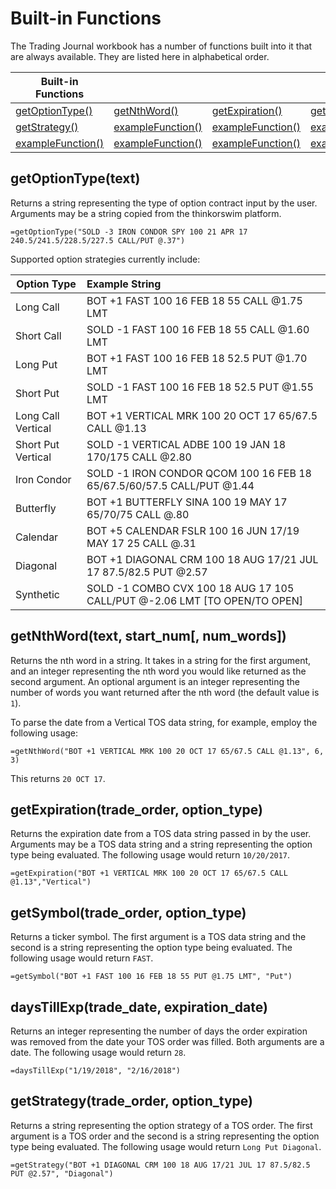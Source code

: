 # Built-in Functions

The Trading Journal workbook has a number of functions built into it that are always available. They are listed here in alphabetical order.

| Built-in Functions                  |                    |       |       |       |
| ------------------------------------|:-------------------| :-----| :-----| :-----|
| [getOptionType()](#getOptionType()) | [getNthWord()](#getNthWord()) | [getExpiration()](#getExpiration()) | [getSymbol()](#getSymbol()) | [daysTillExp()](#daysTillExp()) |
| [getStrategy()](#getStrategy())  | [exampleFunction()](#exampleFunction()) | [exampleFunction()](#exampleFunction()) | [exampleFunction()](#exampleFunction()) | [exampleFunction()](#exampleFunction()) |
| [exampleFunction()](#exampleFunction()) | [exampleFunction()](#exampleFunction()) | [exampleFunction()](#exampleFunction()) | [exampleFunction()](#exampleFunction()) | [exampleFunction()](#exampleFunction()) |

<a name="getOptionType()"></a>
## getOptionType(text)
Returns a string representing the type of option contract input by the user. Arguments may be a string copied from the thinkorswim platform.

``` excel
=getOptionType("SOLD -3 IRON CONDOR SPY 100 21 APR 17 240.5/241.5/228.5/227.5 CALL/PUT @.37")
```

Supported option strategies currently include:

| Option Type       | Example String |
|-------------------|:--------------|
|Long Call          |BOT +1 FAST 100 16 FEB 18 55 CALL @1.75 LMT|
|Short Call         |SOLD -1 FAST 100 16 FEB 18 55 CALL @1.60 LMT|
|Long Put           |BOT +1 FAST 100 16 FEB 18 52.5 PUT @1.70 LMT|
|Short Put          |SOLD -1 FAST 100 16 FEB 18 52.5 PUT @1.55 LMT|
|Long Call Vertical |BOT +1 VERTICAL MRK 100 20 OCT 17 65/67.5 CALL @1.13|
|Short Put Vertical |SOLD -1 VERTICAL ADBE 100 19 JAN 18 170/175 CALL @2.80|
|Iron Condor        |SOLD -1 IRON CONDOR QCOM 100 16 FEB 18 65/67.5/60/57.5 CALL/PUT @1.44|
|Butterfly          |BOT +1 BUTTERFLY SINA 100 19 MAY 17 65/70/75 CALL @.80|
|Calendar           |BOT +5 CALENDAR FSLR 100 16 JUN 17/19 MAY 17 25 CALL @.31|
|Diagonal           |BOT +1 DIAGONAL CRM 100 18 AUG 17/21 JUL 17 87.5/82.5 PUT @2.57|
|Synthetic          |SOLD -1 COMBO CVX 100 18 AUG 17 105 CALL/PUT @-2.06 LMT [TO OPEN/TO OPEN]|

<a name="getNthWord()"></a>
## getNthWord(text, start_num[, num_words])

Returns the nth word in a string. It takes in a string for the first argument, and an integer representing the nth word you would like returned as the second argument. An optional argument is an integer representing the number of words you want returned after the nth word (the default value is `1`).

To parse the date from a Vertical TOS data string, for example, employ the following usage:

``` excel
=getNthWord("BOT +1 VERTICAL MRK 100 20 OCT 17 65/67.5 CALL @1.13", 6, 3)
```
This returns `20 OCT 17`.

<a name="getExpiration()"></a>
## getExpiration(trade_order, option_type)

Returns the expiration date from a TOS data string passed in by the user. Arguments may be a TOS data string and a string representing the option type being evaluated. The following usage would return `10/20/2017`.

``` excel
=getExpiration("BOT +1 VERTICAL MRK 100 20 OCT 17 65/67.5 CALL @1.13","Vertical")
```

<a name="getSymbol()"></a>
## getSymbol(trade_order, option_type)

Returns a ticker symbol. The first argument is a TOS data string and the second is a string representing the option type being evaluated. The following usage would return `FAST`.

``` excel
=getSymbol("BOT +1 FAST 100 16 FEB 18 55 PUT @1.75 LMT", "Put")
```

<a name="daysTillExp()"></a>
## daysTillExp(trade_date, expiration_date)

Returns an integer representing the number of days the order expiration was removed from the date your TOS order was filled. Both arguments are a date. The following usage would return `28`.

``` excel
=daysTillExp("1/19/2018", "2/16/2018")
```

<a name="getStrategy()"></a>
## getStrategy(trade_order, option_type)

Returns a string representing the option strategy of a TOS order. The first argument is a TOS order and the second is a string representing the option type being evaluated. The following usage would return `Long Put Diagonal`.

``` excel
=getStrategy("BOT +1 DIAGONAL CRM 100 18 AUG 17/21 JUL 17 87.5/82.5 PUT @2.57", "Diagonal")
```